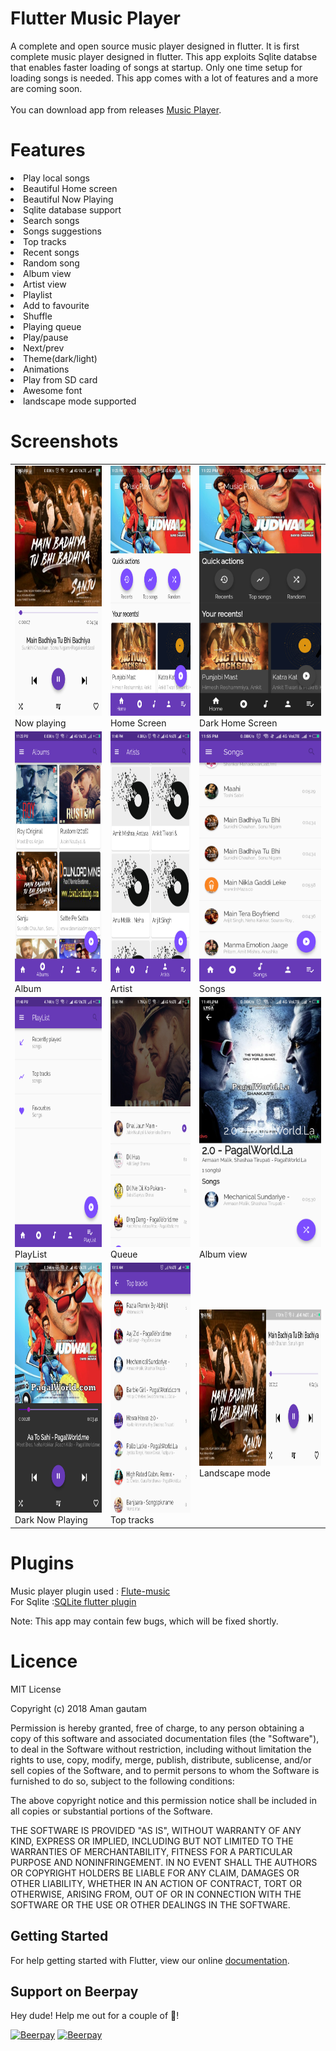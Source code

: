 # Flutter Music Player

A complete and open source music player designed in flutter. It is first complete music player designed in flutter.
This app exploits Sqlite databse that enables faster loading of songs at startup. Only one time setup for loading songs is needed. This app comes with a lot of features and a more are coming soon.
<br>
<br>
You can download app from releases <a href="https://github.com/amangautam1/flutter-musicplayer/releases">Music Player</a>.
# Features
<li> Play local songs
<li> Beautiful Home screen
<li> Beautiful Now Playing
<li> Sqlite database support
<li> Search songs
<li> Songs suggestions
<li> Top tracks
<li> Recent songs
<li> Random song
<li> Album view
<li> Artist view
<li> Playlist
<li> Add to favourite
<li> Shuffle
<li> Playing queue
<li> Play/pause
<li> Next/prev
<li> Theme(dark/light)
<li> Animations
<li> Play from SD card
<li> Awesome font

<li> landscape mode supported 

  
# Screenshots
<table>
  <tr>
    <td>
      <img src="demo/now_palying.png" height=400 width=250/>
      Now playing
    </td>
    <td>
      <img src="demo/home.png" height=400 width=250>
      Home Screen
      </td>
      <td>
      <img src="demo/dark_home.png" height=400 width=250>
     Dark Home Screen
      </td>
    </tr>
  <tr>
      <td>
      <img src="demo/album.png" height=400 width=250>
      Album
      </td>
    <td>
      <img src="demo/artist.png" height=400 width=250>
      Artist
      </td>
      <td>
      <img src="demo/songs.png" height=400 width=250>
      Songs
      </td>
    </tr>
  <tr>
      <td>
      <img src="demo/playlist.png" height=400 width=250>
     PlayList
      </td>
      <td>
      <img src="demo/queue.png" height=400 width=250>
      Queue
      </td>
      <td>
      <img src="demo/album_view.png" height=400 width=250>
     Album view
    </td>
    </tr>
  <tr>
       <td>
      <img src="demo/dark_now_playing.png" height=400 width=250>
      Dark Now Playing
    </td>
      <td>
      <img src="demo/top_tracks.png" height=400 width=250>
      Top tracks
      </td>
    <td>
      <img src="demo/landscape.png" height=250 width=400>
      Landscape mode
    </td>
  </tr>
  </table>

# Plugins
Music player plugin used : <a href="https://github.com/iampawan/Flute-Music-Player">Flute-music</a>
<br>
For Sqlite :<a href="https://github.com/tekartik/sqflite">SQLite flutter plugin</a>

Note: This app may contain few bugs, which will be fixed shortly.

# Licence
MIT License

Copyright (c) 2018 Aman gautam

Permission is hereby granted, free of charge, to any person obtaining a copy
of this software and associated documentation files (the "Software"), to deal
in the Software without restriction, including without limitation the rights
to use, copy, modify, merge, publish, distribute, sublicense, and/or sell
copies of the Software, and to permit persons to whom the Software is
furnished to do so, subject to the following conditions:

The above copyright notice and this permission notice shall be included in all
copies or substantial portions of the Software.

THE SOFTWARE IS PROVIDED "AS IS", WITHOUT WARRANTY OF ANY KIND, EXPRESS OR
IMPLIED, INCLUDING BUT NOT LIMITED TO THE WARRANTIES OF MERCHANTABILITY,
FITNESS FOR A PARTICULAR PURPOSE AND NONINFRINGEMENT. IN NO EVENT SHALL THE
AUTHORS OR COPYRIGHT HOLDERS BE LIABLE FOR ANY CLAIM, DAMAGES OR OTHER
LIABILITY, WHETHER IN AN ACTION OF CONTRACT, TORT OR OTHERWISE, ARISING FROM,
OUT OF OR IN CONNECTION WITH THE SOFTWARE OR THE USE OR OTHER DEALINGS IN THE
SOFTWARE.

## Getting Started

For help getting started with Flutter, view our online
[documentation](https://flutter.io/).


## Support on Beerpay
Hey dude! Help me out for a couple of :beers:!

[![Beerpay](https://beerpay.io/amangautam1/flutter-musicplayer/badge.svg?style=beer-square)](https://beerpay.io/amangautam1/flutter-musicplayer)  [![Beerpay](https://beerpay.io/amangautam1/flutter-musicplayer/make-wish.svg?style=flat-square)](https://beerpay.io/amangautam1/flutter-musicplayer?focus=wish)
